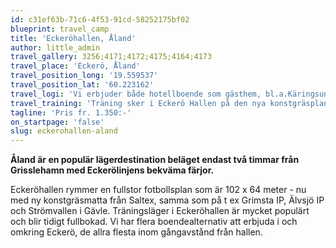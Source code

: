 ```yaml
---
id: c31ef63b-71c6-4f53-91cd-58252175bf02
blueprint: travel_camp
title: 'Eckeröhallen, Åland'
author: little_admin
travel_gallery: 3256;4171;4172;4175;4164;4173
travel_place: 'Eckerö, Åland'
travel_position_long: '19.559537'
travel_position_lat: '60.223162'
travel_logi: 'Vi erbjuder både hotellboende som gästhem, bl.a.Käringsundsbyn, Havsbandet Pension & Kustgård och Eckerö Hotell. Kontakta oss för mer info.'
travel_training: 'Träning sker i Eckerö Hallen på den nya konstgräsplanen. Möjlighet att boka halvplan finns. Från den 1/5 finns naturgräs att tillgå.'
tagline: 'Pris fr. 1.350:-'
on_startpage: 'false'
slug: eckerohallen-aland
---
```

<p><strong>Åland är en populär lägerdestination beläget endast två timmar från Grisslehamn med Eckerölinjens bekväma färjor.</strong></p>
<p>Eckeröhallen rymmer en fullstor fotbollsplan som är 102 x 64 meter - nu med ny konstgräsmatta från Saltex, samma som på t ex Grimsta IP, Älvsjö IP och Strömvallen i Gävle. Träningsläger i Eckeröhallen är mycket populärt och blir tidigt fullbokad. Vi har flera boendealternativ att erbjuda i och omkring Eckerö, de allra flesta inom gångavstånd från hallen.</p>
